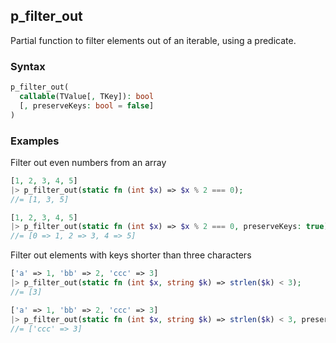 [//]: # (This file is autogenerated)

## p_filter_out

Partial function to filter elements out of an iterable, using a predicate.

### Syntax
```php
p_filter_out(
  callable(TValue[, TKey]): bool
  [, preserveKeys: bool = false]
)
```

### Examples
Filter out even numbers from an array
```php
[1, 2, 3, 4, 5]
|> p_filter_out(static fn (int $x) => $x % 2 === 0);
//= [1, 3, 5]
```
```php
[1, 2, 3, 4, 5]
|> p_filter_out(static fn (int $x) => $x % 2 === 0, preserveKeys: true);
//= [0 => 1, 2 => 3, 4 => 5]
```
Filter out elements with keys shorter than three characters
```php
['a' => 1, 'bb' => 2, 'ccc' => 3]
|> p_filter_out(static fn (int $x, string $k) => strlen($k) < 3);
//= [3]
```
```php
['a' => 1, 'bb' => 2, 'ccc' => 3]
|> p_filter_out(static fn (int $x, string $k) => strlen($k) < 3, preserveKeys: true);
//= ['ccc' => 3]
```
